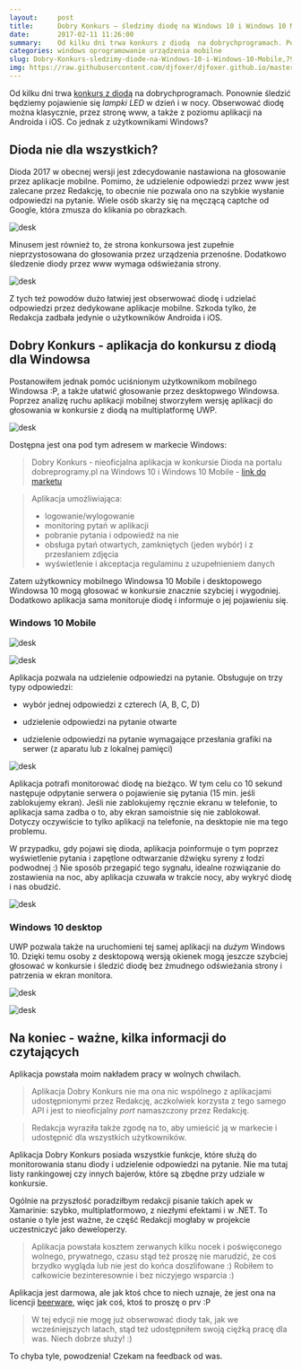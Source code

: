 ```yaml
---
layout:     post
title:      Dobry Konkurs — śledzimy diodę na Windows 10 i Windows 10 Mobile
date:       2017-02-11 11:26:00
summary:    Od kilku dni trwa konkurs z diodą  na dobrychprogramach. Ponownie śledzić będziemy pojawienie się lampki LED w dzień i w nocy. Obserwować diodę można klasycznie, przez stronę www, a także z poziomu aplikacji na Androida i iOS. Co jednak z użytkownikami Windows?Dioda nie dla  wszystkich?Dioda 2017 w obecnej wersji jest zdecydowanie nastawiona na głosowanie przez aplikacje mobilne. Pomimo, że udziel...
categories: windows oprogramowanie urządzenia mobilne
slug: Dobry-Konkurs-sledzimy-diode-na-Windows-10-i-Windows-10-Mobile,79130.html
img: https://raw.githubusercontent.com/djfoxer/djfoxer.github.io/master/_img/2017-2-11-_38_/g_-_-x-_-_-_x20170210204057_0.PNG
---
```




Od kilku dni trwa [konkurs z diodą](https://konkurs.dobreprogramy.pl/)  na dobrychprogramach. Ponownie śledzić będziemy pojawienie się  *lampki LED*  w dzień i w nocy. Obserwować diodę można klasycznie, przez stronę www, a także z poziomu aplikacji na Androida i iOS. Co jednak z użytkownikami Windows?



## Dioda nie dla  wszystkich?



Dioda 2017 w obecnej wersji jest zdecydowanie nastawiona na głosowanie przez aplikacje mobilne. Pomimo, że udzielenie odpowiedzi przez www jest zalecane przez Redakcję, to obecnie nie pozwala ono na szybkie wysłanie odpowiedzi na pytanie. Wiele osób skarży się na męczącą captche od Google, która zmusza do klikania po obrazkach. 



![desk](https://raw.githubusercontent.com/djfoxer/djfoxer.github.io/master/_img/2017-2-11-_38_/g_-_-x-_-_-_x20170210204057_0.PNG)



Minusem jest również to, że strona konkursowa jest zupełnie nieprzystosowana do głosowania przez urządzenia przenośne. Dodatkowo śledzenie diody przez www wymaga odświeżania strony.




![desk](https://raw.githubusercontent.com/djfoxer/djfoxer.github.io/master/_img/2017-2-11-_38_/g_-_-x-_-_-_x20170210204054_0.png)





Z tych też powodów dużo łatwiej jest obserwować diodę i udzielać odpowiedzi przez dedykowane aplikacje mobilne. Szkoda tylko, że Redakcja zadbała jedynie o użytkowników Androida i iOS. 



## Dobry Konkurs - aplikacja do konkursu z diodą  dla Windowsa



Postanowiłem jednak pomóc uciśnionym użytkownikom mobilnego Windowsa :P, a także ułatwić głosowanie przez desktopwego Windowsa. Poprzez analizę ruchu aplikacji mobilnej stworzyłem wersję aplikacji do głosowania w konkursie z diodą na multiplatformę UWP.



![desk](https://raw.githubusercontent.com/djfoxer/djfoxer.github.io/master/_img/2017-2-11-_38_/g_-_-x-_-_-_x20170210212035_0.PNG)




Dostępna jest ona pod tym adresem w markecie Windows:



> Dobry Konkurs - nieoficjalna aplikacja w konkursie Dioda na portalu dobreprogramy.pl na Windows 10 i Windows 10 Mobile - [link do marketu](https://www.microsoft.com/pl-pl/store/p/dobry-konkurs/9p2wmr76d2gm#)




> Aplikacja umożliwiająca:
> - logowanie/wylogowanie
> - monitoring pytań w aplikacji
> - pobranie pytania i odpowiedź na nie
> - obsługa pytań otwartych, zamkniętych (jeden wybór) i z przesłaniem zdjęcia
> - wyświetlenie i akceptacja regulaminu z uzupełnieniem danych


 Zatem użytkownicy mobilnego Windowsa 10 Mobile i desktopowego Windowsa 10 mogą głosować w konkursie znacznie szybciej i wygodniej. Dodatkowo aplikacja sama monitoruje diodę i informuje o jej pojawieniu się.



### Windows 10 Mobile





![desk](https://raw.githubusercontent.com/djfoxer/djfoxer.github.io/master/_img/2017-2-11-_38_/g_-_-x-_-_-_x20170210205017_0.png)





![desk](https://raw.githubusercontent.com/djfoxer/djfoxer.github.io/master/_img/2017-2-11-_38_/g_-_-x-_-_-_x20170210205023_0.png)



Aplikacja pozwala na udzielenie odpowiedzi na pytanie. Obsługuje on trzy typy odpowiedzi:



  * wybór jednej odpowiedzi z czterech (A, B, C, D)

  * udzielenie odpowiedzi na pytanie otwarte

  * udzielenie odpowiedzi na pytanie wymagające przesłania grafiki na serwer (z aparatu lub z lokalnej pamięci)







![desk](https://raw.githubusercontent.com/djfoxer/djfoxer.github.io/master/_img/2017-2-11-_38_/g_-_-x-_-_-_x20170210205024_0.png)



Aplikacja potrafi monitorować diodę na bieżąco. W tym celu co 10 sekund następuje odpytanie serwera o pojawienie się pytania (15 min. jeśli zablokujemy ekran). Jeśli nie zablokujemy ręcznie ekranu w telefonie, to aplikacja sama zadba o to, aby ekran samoistnie się nie zablokował. Dotyczy oczywiście to tylko aplikacji na telefonie, na desktopie nie ma tego problemu. 

W przypadku, gdy pojawi się dioda, aplikacja poinformuje o tym poprzez wyświetlenie pytania i zapętlone odtwarzanie dźwięku syreny z łodzi podwodnej :) Nie sposób przegapić tego sygnału, idealne rozwiązanie do zostawienia na noc, aby aplikacja czuwała w trakcie nocy, aby wykryć diodę i nas obudzić.



![desk](https://raw.githubusercontent.com/djfoxer/djfoxer.github.io/master/_img/2017-2-11-_38_/g_-_-x-_-_-_x20170210205024_1.png)





### Windows 10 desktop



UWP pozwala także na uruchomieni tej samej aplikacji na  *dużym*  Windows 10. Dzięki temu osoby z desktopową wersją okienek mogą jeszcze szybciej głosować w konkursie i śledzić diodę bez żmudnego odświeżania strony i patrzenia w ekran monitora.



![desk](https://raw.githubusercontent.com/djfoxer/djfoxer.github.io/master/_img/2017-2-11-_38_/g_-_-x-_-_-_x20170210204049_0.PNG)





![desk](https://raw.githubusercontent.com/djfoxer/djfoxer.github.io/master/_img/2017-2-11-_38_/g_-_-x-_-_-_x20170210204050_0.PNG)





## Na koniec - ważne, kilka informacji do czytających


Aplikacja powstała moim nakładem pracy w wolnych chwilach.



> Aplikacja Dobry Konkurs nie ma ona nic wspólnego z aplikacjami udostępnionymi przez Redakcję, aczkolwiek korzysta z tego samego API i jest to nieoficjalny  *port*  namaszczony przez Redakcję.
 



> Redakcja wyraziła także zgodę na to, aby umieścić ją w markecie i udostępnić dla wszystkich użytkowników.


Aplikacja Dobry Konkurs posiada wszystkie funkcje, które służą do monitorowania stanu diody i udzielenie odpowiedzi na pytanie. Nie ma tutaj listy rankingowej czy innych bajerów, które są zbędne przy udziale w konkursie.

Ogólnie na przyszłość poradziłbym redakcji pisanie takich apek w Xamarinie: szybko, multiplatformowo, z niezłymi efektami i w .NET. To ostanie o tyle jest ważne, że część Redakcji mogłaby w projekcie uczestniczyć jako deweloperzy. 



> Aplikacja powstała kosztem zerwanych kilku nocek i poświęconego wolnego, prywatnego, czasu stąd też proszę nie marudzić, że coś brzydko wygląda lub nie jest do końca doszlifowane :) Robiłem to całkowicie bezinteresownie i bez niczyjego wsparcia :)


Aplikacja jest darmowa, ale jak ktoś chce to niech uznaje, że jest ona na licencji [beerware](https://pl.wikipedia.org/wiki/Beerware),  więc jak coś, ktoś to proszę o prv :P 



> W tej edycji nie mogę już obserwować diody tak, jak we wcześniejszych latach, stąd też udostępniłem swoją ciężką pracę dla was. Niech dobrze służy! :)


To chyba tyle, powodzenia! Czekam na feedback od was. 


